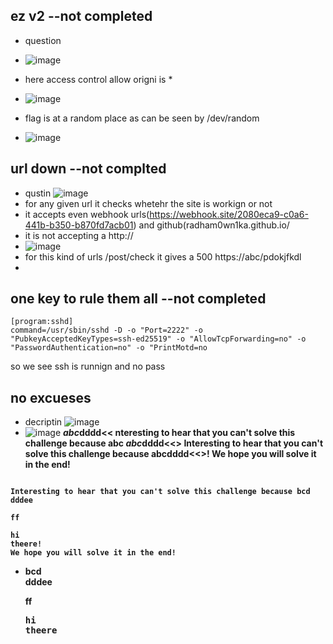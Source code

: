 ## ez v2 --not completed
- question
- ![image](https://github.com/m0wn1ka/ctf_writeups/assets/127676379/091f07ae-16a8-4286-88f9-f3d08ce4925b)

- here access control allow origni is *
- ![image](https://github.com/m0wn1ka/ctf_writeups/assets/127676379/0b9abc7e-77db-4bcd-acec-1c2367a87235)
- flag is at a random place as can be seen by /dev/random
- ![image](https://github.com/m0wn1ka/ctf_writeups/assets/127676379/e060deba-06a5-4755-9488-fe1e4d85259d)
## url down --not complted
- qustin ![image](https://github.com/m0wn1ka/ctf_writeups/assets/127676379/7d1beb40-c692-4aa2-ae93-a9028d53dd0b)
- for any given url it checks whetehr the site is workign or not
- it accepts even webhook urls(https://webhook.site/2080eca9-c0a6-441b-b350-b870fd7acb01) and github(radham0wn1ka.github.io/
- it is not accepting a http://
- ![image](https://github.com/m0wn1ka/ctf_writeups/assets/127676379/8d7dc75e-f91a-4887-a351-b800f780264d)
- for this kind of urls /post/check it gives a 500 https://abc/pdokjfkdl
- 
## one key to rule them all --not completed
```
[program:sshd]
command=/usr/sbin/sshd -D -o "Port=2222" -o "PubkeyAcceptedKeyTypes=ssh-ed25519" -o "AllowTcpForwarding=no" -o "PasswordAuthentication=no" -o "PrintMotd=no
```
so we see ssh is runnign and no pass

## no excueses
- decriptin ![image](https://github.com/m0wn1ka/ctf_writeups/assets/127676379/3932812c-3f5e-47a7-99fa-652fdea552f5)
- ![image](https://github.com/m0wn1ka/ctf_writeups/assets/127676379/4d708d78-3713-45e5-be80-61de7c928880)
<i><b>abc</i>dddd<<        nteresting to hear that you can't solve this challenge because abc
<i><b>abc</i>dddd<<>       Interesting to hear that you can't solve this challenge because abcdddd<<>! We hope you will solve it in the end!
```

Interesting to hear that you can't solve this challenge because bcd
dddee

ff

hi
theere!
We hope you will solve it in the end!
```
- bcd<br/>dddee</p>ff</p><pre>hi</br>theere
